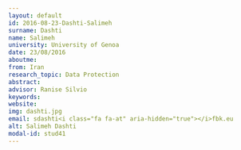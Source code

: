 ```yaml
---
layout: default 
id: 2016-08-23-Dashti-Salimeh
surname: Dashti
name: Salimeh
university: University of Genoa
date: 23/08/2016
aboutme: 
from: Iran
research_topic: Data Protection
abstract: 
advisor: Ranise Silvio
keywords: 
website: 
img: dashti.jpg
email: sdashti<i class="fa fa-at" aria-hidden="true"></i>fbk.eu
alt: Salimeh Dashti
modal-id: stud41
---
```

